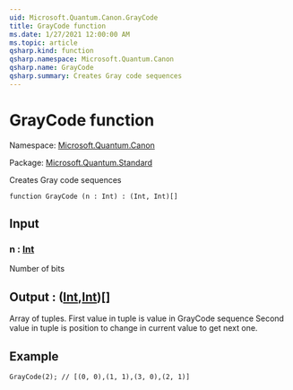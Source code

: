 ```yaml
---
uid: Microsoft.Quantum.Canon.GrayCode
title: GrayCode function
ms.date: 1/27/2021 12:00:00 AM
ms.topic: article
qsharp.kind: function
qsharp.namespace: Microsoft.Quantum.Canon
qsharp.name: GrayCode
qsharp.summary: Creates Gray code sequences
---
```


# GrayCode function

Namespace: [Microsoft.Quantum.Canon](xref:Microsoft.Quantum.Canon)

Package: [Microsoft.Quantum.Standard](https://nuget.org/packages/Microsoft.Quantum.Standard)


Creates Gray code sequences

```qsharp
function GrayCode (n : Int) : (Int, Int)[]
```


## Input

### n : [Int](xref:microsoft.quantum.lang-ref.int)

Number of bits



## Output : ([Int](xref:microsoft.quantum.lang-ref.int),[Int](xref:microsoft.quantum.lang-ref.int))[]

Array of tuples. First value in tuple is value in GrayCode sequenceSecond value in tuple is position to change in current value to getnext one.

## Example

```qsharpGrayCode(2); // [(0, 0),(1, 1),(3, 0),(2, 1)]```